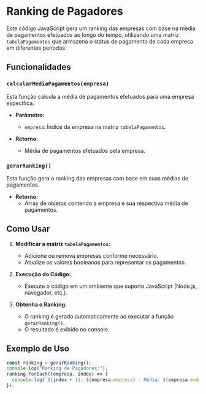 # Ranking de Pagadores

Este código JavaScript gera um ranking das empresas com base na média de pagamentos efetuados ao longo do tempo, utilizando uma matriz `tabelaPagamentos` que armazena o status de pagamento de cada empresa em diferentes períodos.

## Funcionalidades

### `calcularMediaPagamentos(empresa)`

Esta função calcula a média de pagamentos efetuados para uma empresa específica.

- **Parâmetro:**
  - `empresa`: Índice da empresa na matriz `tabelaPagamentos`.

- **Retorno:**
  - Média de pagamentos efetuados pela empresa.

### `gerarRanking()`

Esta função gera o ranking das empresas com base em suas médias de pagamentos.

- **Retorno:**
  - Array de objetos contendo a empresa e sua respectiva média de pagamentos.

## Como Usar

1. **Modificar a matriz `tabelaPagamentos`:** 
   - Adicione ou remova empresas conforme necessário.
   - Atualize os valores booleanos para representar os pagamentos.

2. **Execução do Código:**
   - Execute o código em um ambiente que suporte JavaScript (Node.js, navegador, etc.).

3. **Obtenha o Ranking:**
   - O ranking é gerado automaticamente ao executar a função `gerarRanking()`.
   - O resultado é exibido no console.

## Exemplo de Uso

```javascript
const ranking = gerarRanking();
console.log("Ranking de Pagadores:");
ranking.forEach((empresa, index) => {
  console.log(`${index + 1}. ${empresa.empresa} - Média: ${empresa.media.toFixed(2)}`);
});
